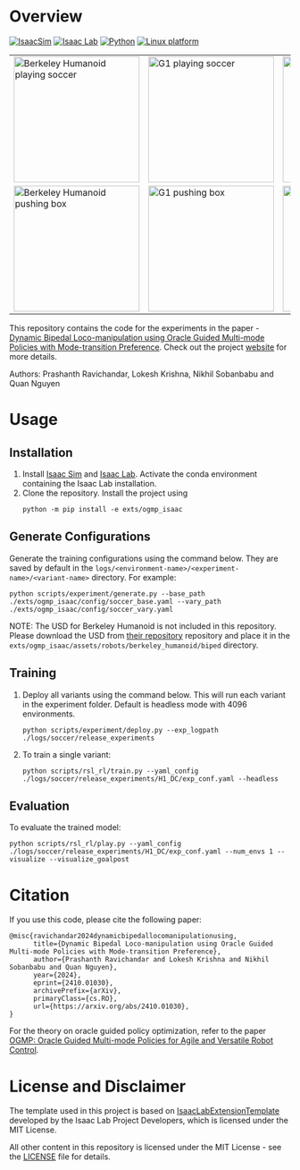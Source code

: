 # Overview

[![IsaacSim](https://img.shields.io/badge/IsaacSim-4.2.0-silver.svg)](https://docs.omniverse.nvidia.com/isaacsim/latest/index.html)
[![Isaac Lab](https://img.shields.io/badge/IsaacLab-1.2.0-silver)](https://isaac-sim.github.io/IsaacLab/main/index.html)
[![Python](https://img.shields.io/badge/python-3.10-blue.svg)](https://docs.python.org/3/whatsnew/3.10.html)
[![Linux platform](https://img.shields.io/badge/platform-linux--64-orange.svg)](https://releases.ubuntu.com/20.04/)

<div style="text-align: center; border: none;">
  <table>
    <tr>
      <td style="border: none;"><img src="./media/bh_soccer_crop.gif" alt="Berkeley Humanoid playing soccer" width="225"/></td>
      <td style="border: none;"><img src="./media/g1_soccer_crop_online.gif" alt="G1 playing soccer" width="225"/></td>
      <td style="border: none;"><img src="./media/h1_soccer_crop.gif" alt="H1 playing soccer" width="225"/></td>
      <!-- <td><video autoplay muted loop playsinline controls src="./media/bh_soccer_crop.mp4" style="border-radius:10px;width:30"></video></td>
      <td><video autoplay muted loop playsinline controls src="./media/g1_soccer_crop_online.mp4" style="border-radius:10px;width:30"></video></td>
      <td><video autoplay muted loop playsinline controls src="./media/h1_soccer_crop.mp4" style="border-radius:10px;width:30"></video></td> -->
    </tr>
    <tr>
      <td style="border: none;"><img src="./media/bh_box_crop.gif" alt="Berkeley Humanoid pushing box" width="225"/></td>
      <td style="border: none;"><img src="./media/g1_box_crop_online.gif" alt="G1 pushing box" width="225"/></td>
      <td style="border: none;"><img src="./media/h1_box_crop_online.gif" alt="H1 pushing box" width="225"/></td>
      <!-- <td><video autoplay muted loop playsinline controls src="./media/bh_box_crop.mp4" style="border-radius:10px;width:30"></video></td>
      <td><video autoplay muted loop playsinline controls src="./media/g1_box_crop_online.mp4" style="border-radius:10px;width:30"></video></td>
      <td><video autoplay muted loop playsinline controls src="./media/h1_box_crop_online.mp4" style="border-radius:10px;width:30"></video></td> -->
    </tr>
  </table>
</div>

This repository contains the code for the experiments in the paper - [Dynamic Bipedal Loco-manipulation using Oracle Guided Multi-mode Policies with Mode-transition Preference](https://arxiv.org/abs/2410.01030). Check out the project [website](https://indweller.github.io/ogmplm/) for more details.

Authors: Prashanth Ravichandar, Lokesh Krishna, Nikhil Sobanbabu and Quan Nguyen

# Usage

## Installation
1. Install [Isaac Sim](https://docs.omniverse.nvidia.com/isaacsim/latest/index.html) and [Isaac Lab](https://isaac-sim.github.io/IsaacLab/main/index.html). Activate the conda environment containing the Isaac Lab installation.
2. Clone the repository. Install the project using 
      ```
      python -m pip install -e exts/ogmp_isaac
      ```

## Generate Configurations

Generate the training configurations using the command below. They are saved by default in the `logs/<environment-name>/<experiment-name>/<variant-name>` directory. For example:
```
python scripts/experiment/generate.py --base_path ./exts/ogmp_isaac/config/soccer_base.yaml --vary_path ./exts/ogmp_isaac/config/soccer_vary.yaml
```

NOTE: The USD for Berkeley Humanoid is not included in this repository. Please download the USD from [their repository](https://github.com/HybridRobotics/isaac_berkeley_humanoid) repository and place it in the `exts/ogmp_isaac/assets/robots/berkeley_humanoid/biped` directory.

## Training

1. Deploy all variants using the command below. This will run each variant in the experiment folder. Default is headless mode with 4096 environments.
      ```
      python scripts/experiment/deploy.py --exp_logpath ./logs/soccer/release_experiments
      ```
2. To train a single variant:
      ```
      python scripts/rsl_rl/train.py --yaml_config ./logs/soccer/release_experiments/H1_DC/exp_conf.yaml --headless
      ```

## Evaluation

To evaluate the trained model:
```
python scripts/rsl_rl/play.py --yaml_config ./logs/soccer/release_experiments/H1_DC/exp_conf.yaml --num_envs 1 --visualize --visualize_goalpost
```

# Citation

If you use this code, please cite the following paper:
```
@misc{ravichandar2024dynamicbipedallocomanipulationusing,
      title={Dynamic Bipedal Loco-manipulation using Oracle Guided Multi-mode Policies with Mode-transition Preference}, 
      author={Prashanth Ravichandar and Lokesh Krishna and Nikhil Sobanbabu and Quan Nguyen},
      year={2024},
      eprint={2410.01030},
      archivePrefix={arXiv},
      primaryClass={cs.RO},
      url={https://arxiv.org/abs/2410.01030}, 
}
```
For the theory on oracle guided policy optimization, refer to the paper [OGMP: Oracle Guided Multi-mode Policies for Agile and Versatile Robot Control](https://arxiv.org/abs/2403.04205).

# License and Disclaimer

The template used in this project is based on [IsaacLabExtensionTemplate](https://github.com/isaac-sim/IsaacLabExtensionTemplate) developed by the Isaac Lab Project Developers, which is licensed under the MIT License.

All other content in this repository is licensed under the MIT License - see the [LICENSE](LICENSE) file for details.